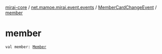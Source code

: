 [mirai-core](../../index.md) / [net.mamoe.mirai.event.events](../index.md) / [MemberCardChangeEvent](index.md) / [member](./member.md)

# member

`val member: `[`Member`](../../net.mamoe.mirai.contact/-member/index.md)